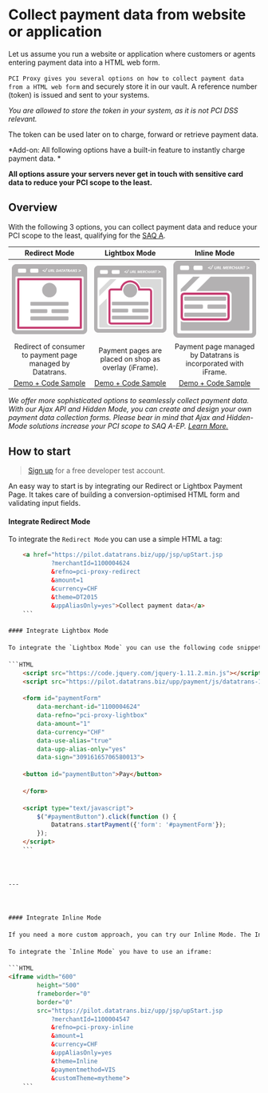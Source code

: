 # Collect payment data from website or application

Let us assume you run a website or application where customers or agents entering payment data into a HTML web form. 

`PCI Proxy gives you several options on how to collect payment data from a HTML web form` and securely store it in our vault. A reference number (token) is issued and sent to your systems. 

*You are allowed to store the token in your system, as it is not PCI DSS relevant.*

The token can be used later on to charge, forward or retrieve payment data. 

*Add-on: All following options have a built-in feature to instantly charge payment data. *

**All options assure your servers never get in touch with sensitive card data to reduce your PCI scope to the least.**

## Overview

With the following 3 options, you can collect payment data and reduce your PCI scope to the least, qualifying for the [SAQ A](understand_pci_dss.html).

Redirect Mode| Lightbox Mode        | Inline Mode 
:------------:|:--------------------:|:-----------:
![Redirect Mode](redirect.png) | ![Lightbox Mode](lightbox.png) | ![Inline Mode](inline2.png)    
Redirect of consumer to payment page managed by Datatrans. | Payment pages are placed on shop as overlay (iFrame). | Payment page managed by Datatrans is incorporated with iFrame.    
[Demo + Code Sample](https://www.datatrans.ch/showcase/authorisation/redirect-mode) | [Demo + Code Sample](https://www.datatrans.ch/showcase/authorisation/lightbox-mode) | [Demo + Code Sample](https://www.datatrans.ch/showcase/authorisation/inline-mode)

*We offer more sophisticated options to seamlessly collect payment data. With our Ajax API and Hidden Mode, you can create and design your own payment data collection forms. Please bear in mind that Ajax and Hidden-Mode solutions increase your PCI scope to SAQ A-EP. [Learn More.](https://www.datatrans.ch/en/technics/payment-apis/hidden-ajax-mode)*

## How to start

> [Sign up](https://www.datatrans.ch/en/technics/test-account) for a free developer test account.

An easy way to start is by integrating our Redirect or Lightbox Payment Page. It takes care of building a conversion-optimised HTML form and validating input fields. 

#### Integrate Redirect Mode

To integrate the `Redirect Mode` you can use a simple HTML a tag:

```HTML
    <a href="https://pilot.datatrans.biz/upp/jsp/upStart.jsp
    		?merchantId=1100004624
    		&refno=pci-proxy-redirect
    		&amount=1
    		&currency=CHF
    		&theme=DT2015
            &uppAliasOnly=yes">Collect payment data</a>
    ```

#### Integrate Lightbox Mode

To integrate the `Lightbox Mode` you can use the following code snippet:    

```HTML
    <script src="https://code.jquery.com/jquery-1.11.2.min.js"></script>
    <script src="https://pilot.datatrans.biz/upp/payment/js/datatrans-1.0.2.js"></script>
    
    <form id="paymentForm"
        data-merchant-id="1100004624"
        data-refno="pci-proxy-lightbox"
        data-amount="1"
        data-currency="CHF"
        data-use-alias="true"
        data-upp-alias-only="yes"
        data-sign="30916165706580013">
        
    <button id="paymentButton">Pay</button>
    
    </form>

    <script type="text/javascript">
        $("#paymentButton").click(function () {
            Datatrans.startPayment({'form': '#paymentForm'});
        });
    </script>            
    ```



---



#### Integrate Inline Mode

If you need a more custom approach, you can try our Inline Mode. The Inline Mode allows you to integrate the payment form into your website with an iframe. With this approach you can adjust the style of the payment form by applying your custom CSS.

To integrate the `Inline Mode` you have to use an iframe:

```HTML
<iframe width="600" 
	    height="500"
	    frameborder="0"
	    border="0"
	    src="https://pilot.datatrans.biz/upp/jsp/upStart.jsp
		    ?merchantId=1100004547
		    &refno=pci-proxy-inline
		    &amount=1
		    &currency=CHF
		    &uppAliasOnly=yes
		    &theme=Inline
		    &paymentmethod=VIS
		    &customTheme=mytheme">
    ```


